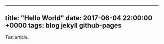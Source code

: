 
---
title: "Hello World"
date: 2017-06-04 22:00:00 +0000
tags: blog jekyll github-pages
---

Test article.
